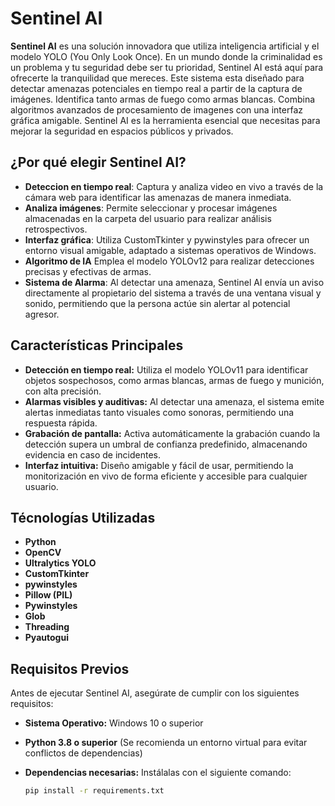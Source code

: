 # Sentinel AI

**Sentinel AI** es una solución innovadora que utiliza inteligencia artificial y el modelo YOLO (You Only Look Once). En un mundo donde la criminalidad es un problema y tu seguridad debe ser tu prioridad, Sentinel AI está aquí para ofrecerte la tranquilidad que mereces. Este sistema esta diseñado para detectar amenazas potenciales en tiempo real a partir de la captura de imágenes. Identifica tanto armas de fuego como armas blancas. Combina algoritmos avanzados de procesamiento de imagenes con una interfaz gráfica amigable. Sentinel AI es la herramienta esencial que necesitas para mejorar la seguridad en espacios públicos y privados.

## ¿Por qué elegir Sentinel AI?

- **Deteccion en tiempo real**: Captura y analiza video en vivo a través de la cámara web para identificar las amenazas de manera inmediata.
- **Analiza imágenes**: Permite seleccionar y procesar imágenes almacenadas en la carpeta del usuario para realizar análisis retrospectivos.
- **Interfaz gráfica**: Utiliza CustomTkinter y pywinstyles para ofrecer un entorno visual amigable, adaptado a sistemas operativos de Windows.
- **Algoritmo de IA** Emplea el modelo YOLOv12 para realizar detecciones precisas y efectivas de armas.
- **Sistema de Alarma**: Al detectar una amenaza, Sentinel AI envía un aviso directamente al propietario del sistema a través de una ventana visual y sonido, permitiendo que la persona actúe sin alertar al potencial agresor.

## Características Principales

- **Detección en tiempo real:** Utiliza el modelo YOLOv11 para identificar objetos sospechosos, como armas blancas, armas de fuego y munición, con alta precisión.  
- **Alarmas visibles y auditivas:** Al detectar una amenaza, el sistema emite alertas inmediatas tanto visuales como sonoras, permitiendo una respuesta rápida.  
- **Grabación de pantalla:** Activa automáticamente la grabación cuando la detección supera un umbral de confianza predefinido, almacenando evidencia en caso de incidentes.  
- **Interfaz intuitiva:** Diseño amigable y fácil de usar, permitiendo la monitorización en vivo de forma eficiente y accesible para cualquier usuario.  

## Técnologías Utilizadas

- **Python**
- **OpenCV**
- **Ultralytics YOLO**
- **CustomTkinter**
- **pywinstyles**
- **Pillow (PIL)**
- **Pywinstyles**
- **Glob**
- **Threading**
- **Pyautogui**

## Requisitos Previos

Antes de ejecutar Sentinel AI, asegúrate de cumplir con los siguientes requisitos:

- **Sistema Operativo:** Windows 10 o superior
- **Python 3.8 o superior** (Se recomienda un entorno virtual para evitar conflictos de dependencias)
- **Dependencias necesarias:** Instálalas con el siguiente comando:

  ```bash
  pip install -r requirements.txt



